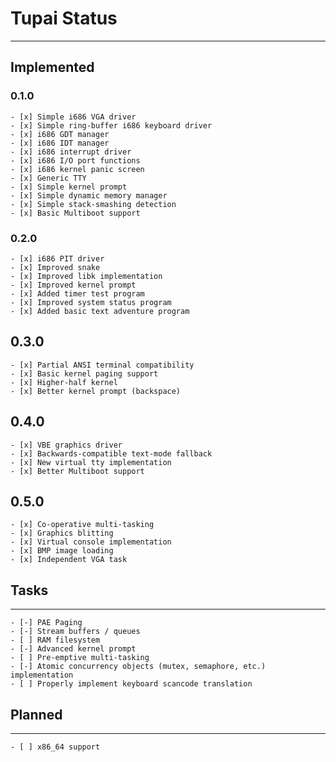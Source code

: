 # Tupai Status
---

## Implemented

### 0.1.0

	- [x] Simple i686 VGA driver
	- [x] Simple ring-buffer i686 keyboard driver
	- [x] i686 GDT manager
	- [x] i686 IDT manager
	- [x] i686 interrupt driver
	- [x] i686 I/O port functions
	- [x] i686 kernel panic screen
	- [x] Generic TTY
	- [x] Simple kernel prompt
	- [x] Simple dynamic memory manager
	- [x] Simple stack-smashing detection
	- [x] Basic Multiboot support

### 0.2.0

	- [x] i686 PIT driver
	- [x] Improved snake
	- [x] Improved libk implementation
	- [x] Improved kernel prompt
	- [x] Added timer test program
	- [x] Improved system status program
	- [x] Added basic text adventure program

## 0.3.0

	- [x] Partial ANSI terminal compatibility
	- [x] Basic kernel paging support
	- [x] Higher-half kernel
	- [x] Better kernel prompt (backspace)

## 0.4.0

	- [x] VBE graphics driver
	- [x] Backwards-compatible text-mode fallback
	- [x] New virtual tty implementation
	- [x] Better Multiboot support

## 0.5.0

	- [x] Co-operative multi-tasking
	- [x] Graphics blitting
	- [x] Virtual console implementation
	- [x] BMP image loading
	- [x] Independent VGA task

## Tasks
---

	- [-] PAE Paging
	- [-] Stream buffers / queues
	- [ ] RAM filesystem
	- [-] Advanced kernel prompt
	- [ ] Pre-emptive multi-tasking
	- [-] Atomic concurrency objects (mutex, semaphore, etc.) implementation
	- [ ] Properly implement keyboard scancode translation

## Planned
---

	- [ ] x86_64 support
